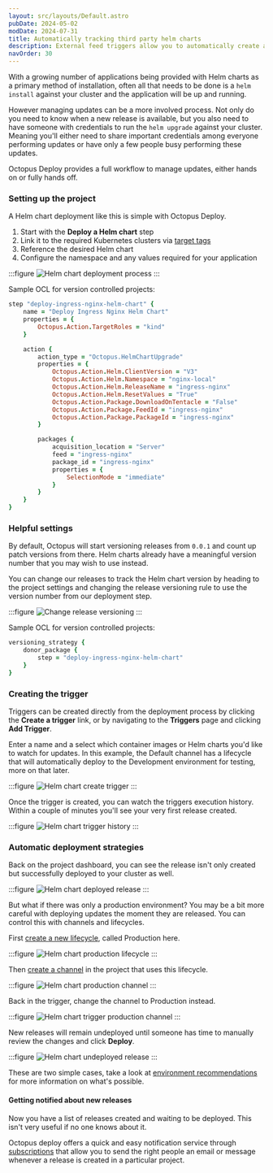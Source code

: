```yaml
---
layout: src/layouts/Default.astro
pubDate: 2024-05-02
modDate: 2024-07-31
title: Automatically tracking third party helm charts
description: External feed triggers allow you to automatically create a new release as a result of new container images or helm charts being pushed to their respective repositories.
navOrder: 30
---
```


With a growing number of applications being provided with Helm charts as a primary method of installation, often all that needs to be done is a `helm install` against your cluster and the application will be up and running.

However managing updates can be a more involved process. Not only do you need to know when a new release is available, but you also need to have someone with credentials to run the `helm upgrade` against your cluster. Meaning you'll either need to share important credentials among everyone performing updates or have only a few people busy performing these updates.

Octopus Deploy provides a full workflow to manage updates, either hands on or fully hands off.

### Setting up the project

A Helm chart deployment like this is simple with Octopus Deploy.

1. Start with the **Deploy a Helm chart** step
2. Link it to the required Kubernetes clusters via [target tags](/docs/infrastructure/deployment-targets/target-tags)
3. Reference the desired Helm chart
4. Configure the namespace and any values required for your application

:::figure
![Helm chart deployment process](/docs/deployments/kubernetes/automatically-track-third-party-helm-charts/helm-chart-deployment-process.png)
:::

Sample OCL for version controlled projects:

```ruby
step "deploy-ingress-nginx-helm-chart" {
    name = "Deploy Ingress Nginx Helm Chart"
    properties = {
        Octopus.Action.TargetRoles = "kind"
    }

    action {
        action_type = "Octopus.HelmChartUpgrade"
        properties = {
            Octopus.Action.Helm.ClientVersion = "V3"
            Octopus.Action.Helm.Namespace = "nginx-local"
            Octopus.Action.Helm.ReleaseName = "ingress-nginx"
            Octopus.Action.Helm.ResetValues = "True"
            Octopus.Action.Package.DownloadOnTentacle = "False"
            Octopus.Action.Package.FeedId = "ingress-nginx"
            Octopus.Action.Package.PackageId = "ingress-nginx"
        }

        packages {
            acquisition_location = "Server"
            feed = "ingress-nginx"
            package_id = "ingress-nginx"
            properties = {
                SelectionMode = "immediate"
            }
        }
    }
}
```

### Helpful settings

By default, Octopus will start versioning releases from `0.0.1` and count up patch versions from there. Helm charts already have a meaningful version number that you may wish to use instead.

You can change our releases to track the Helm chart version by heading to the project settings and changing the release versioning rule to use the version number from our deployment step.

:::figure
![Change release versioning](/docs/deployments/kubernetes/automatically-track-third-party-helm-charts/helm-chart-versioning-rule.png)
:::

Sample OCL for version controlled projects:

```ruby
versioning_strategy {
    donor_package {
        step = "deploy-ingress-nginx-helm-chart"
    }
}
```

### Creating the trigger

Triggers can be created directly from the deployment process by clicking the **Create a trigger** link, or by navigating to the **Triggers** page and clicking **Add Trigger**.

Enter a name and a select which container images or Helm charts you'd like to watch for updates.
In this example, the Default channel has a lifecycle that will automatically deploy to the Development environment for testing, more on that later.

:::figure
![Helm chart create trigger](/docs/deployments/kubernetes/automatically-track-third-party-helm-charts/helm-chart-create-trigger.png)
:::

Once the trigger is created, you can watch the triggers execution history. Within a couple of minutes you'll see your very first release created.

:::figure
![Helm chart trigger history](/docs/deployments/kubernetes/automatically-track-third-party-helm-charts/helm-chart-trigger-history.png)
:::

### Automatic deployment strategies

Back on the project dashboard, you can see the release isn't only created but successfully deployed to your cluster as well.

:::figure
![Helm chart deployed release](/docs/deployments/kubernetes/automatically-track-third-party-helm-charts/helm-chart-deployed-release.png)
:::

But what if there was only a production environment? You may be a bit more careful with deploying updates the moment they are released. You can control this with channels and lifecycles.

First [create a new lifecycle](/docs/releases/lifecycles), called Production here.

:::figure
![Helm chart production lifecycle](/docs/deployments/kubernetes/automatically-track-third-party-helm-charts/helm-chart-production-lifecycle.png)
:::

Then [create a channel](/docs/releases/channels) in the project that uses this lifecycle.

:::figure
![Helm chart production channel](/docs/deployments/kubernetes/automatically-track-third-party-helm-charts/helm-chart-production-channel.png)
:::

Back in the trigger, change the channel to Production instead.

:::figure
![Helm chart trigger production channel](/docs/deployments/kubernetes/automatically-track-third-party-helm-charts/helm-chart-trigger-production-channel.png)
:::

New releases will remain undeployed until someone has time to manually review the changes and click **Deploy**.

:::figure
![Helm chart undeployed release](/docs/deployments/kubernetes/automatically-track-third-party-helm-charts/helm-chart-undeployed-release.png)
:::

These are two simple cases, take a look at [environment recommendations](/docs/infrastructure/environments/environment-recommendations) for more information on what's possible.

#### Getting notified about new releases

Now you have a list of releases created and waiting to be deployed. This isn't very useful if no one knows about it.

Octopus deploy offers a quick and easy notification service through [subscriptions](/docs/administration/managing-infrastructure/subscriptions) that allow you to send the right people an email or message whenever a release is created in a particular project.
